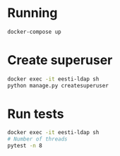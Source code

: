 # Running

```bash
docker-compose up
```

# Create superuser

```bash
docker exec -it eesti-ldap sh
python manage.py createsuperuser
```

# Run tests

```bash
docker exec -it eesti-ldap sh
# Number of threads
pytest -n 8
```
